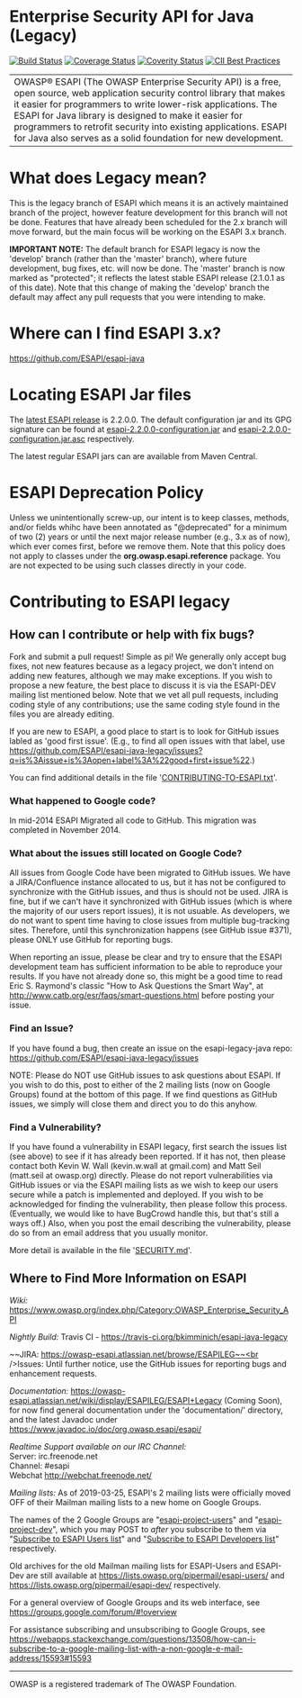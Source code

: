 Enterprise Security API for Java (Legacy)
=================

[![Build Status](https://travis-ci.org/bkimminich/esapi-java-legacy.svg?branch=master)](https://travis-ci.org/bkimminich/esapi-java-legacy)
[![Coverage Status](https://coveralls.io/repos/github/bkimminich/esapi-java-legacy/badge.svg?branch=develop)](https://coveralls.io/github/bkimminich/esapi-java-legacy?branch=develop)
[![Coverity Status](https://scan.coverity.com/projects/8517/badge.svg)](https://scan.coverity.com/projects/bkimminich-esapi-java-legacy)
[![CII Best Practices](https://bestpractices.coreinfrastructure.org/projects/137/badge)](https://bestpractices.coreinfrastructure.org/projects/137)

<table border=0>
<tr>
<td>
OWASP® ESAPI (The OWASP Enterprise Security API) is a free, open source, web application security control library that makes it easier for programmers to write lower-risk applications. The ESAPI for Java library is designed to make it easier for programmers to retrofit security into existing applications. ESAPI for Java also serves as a solid foundation for new development.
</td>
</tr>
</table>

# What does Legacy mean?
<p>This is the legacy branch of ESAPI which means it is an actively maintained branch of the project, however feature development for this branch will not be done. Features that have already been scheduled for the 2.x branch will move forward, but the main focus will be working on the ESAPI 3.x branch. 

<b>IMPORTANT NOTE:</b>
The default branch for ESAPI legacy is now the 'develop' branch (rather than the 'master' branch), where future development, bug fixes, etc. will now be done. The 'master' branch is now marked as "protected"; it reflects the latest stable ESAPI release (2.1.0.1 as of this date). Note that this change of making the 'develop' branch the default may affect any pull requests that you were intending to make.

# Where can I find ESAPI 3.x?
https://github.com/ESAPI/esapi-java

# Locating ESAPI Jar files
The [latest ESAPI release](https://github.com/ESAPI/esapi-java-legacy/releases/latest) is 2.2.0.0. The default configuration jar and its GPG signature can be found at [esapi-2.2.0.0-configuration.jar](https://github.com/ESAPI/esapi-java-legacy/releases/download/esapi-2.2.0.0/esapi-2.2.0.0-configuration.jar) and [esapi-2.2.0.0-configuration.jar.asc](https://github.com/ESAPI/esapi-java-legacy/releases/download/esapi-2.2.0.0/esapi-2.2.0.0-configuration.jar.asc) respectively.

The latest regular ESAPI jars can are available from Maven Central.


# ESAPI Deprecation Policy
Unless we unintentionally screw-up, our intent is to keep classes, methods, and/or fields whihc have been annotated as "@deprecated" for a minimum of two (2) years or until the next major release number (e.g., 3.x as of now), which ever comes first, before we remove them.
Note that this policy does not apply to classes under the **org.owasp.esapi.reference** package. You are not expected to be using such classes directly in your code.

# Contributing to ESAPI legacy
## How can I contribute or help with fix bugs?
Fork and submit a pull request! Simple as pi! We generally only accept bug fixes, not new features because as a legacy project, we don't intend on adding new features, although we may make exceptions. If you wish to propose a new feature, the best place to discuss it is via the ESAPI-DEV mailing list mentioned below. Note that we vet all pull requests, including coding style of any contributions; use the same coding style found in the files you are already editing.

If you are new to ESAPI, a good place to start is to look for GitHub issues labled as 'good first issue'. (E.g., to find all open issues with that label, use https://github.com/ESAPI/esapi-java-legacy/issues?q=is%3Aissue+is%3Aopen+label%3A%22good+first+issue%22.)

You can find additional details in the file '[CONTRIBUTING-TO-ESAPI.txt](https://raw.githubusercontent.com/ESAPI/esapi-java-legacy/develop/CONTRIBUTING-TO-ESAPI.txt)'.

### What happened to Google code?
In mid-2014 ESAPI Migrated all code to GitHub. This migration was completed in November 2014.

### What about the issues still located on Google Code?
All issues from Google Code have been migrated to GitHub issues. We have a JIRA/Confluence instance allocated to us, but it has not be configured to synchronize with the GitHub issues, and thus is should not be used. JIRA is fine, but if we can't have it synchronized with GitHub issues (which is where the majority of our users report issues), it is not usuable. As developers, we do not want to spent time having to close issues from multiple bug-tracking sites. Therefore, until this synchronization happens (see GitHub issue #371), please ONLY use GitHub for reporting bugs.

When reporting an issue, please be clear and try to ensure that the ESAPI development team has sufficient information to be able to reproduce your results. If you have not already done so, this might be a good time to read Eric S. Raymond's classic "How to Ask Questions the Smart Way", at http://www.catb.org/esr/faqs/smart-questions.html before posting your issue.

### Find an Issue?
If you have found a bug, then create an issue on the esapi-legacy-java repo: https://github.com/ESAPI/esapi-java-legacy/issues

NOTE: Please do NOT use GitHub issues to ask questions about ESAPI. If you wish to do this, post to either of the 2 mailing lists (now on Google Groups) found at the bottom of this page. If we find questions as GitHub issues, we simply will close them and direct you to do this anyhow.

### Find a Vulnerability?
If you have found a vulnerability in ESAPI legacy, first search the issues list (see above) to see if it has already been reported. If it has not, then please contact both Kevin W. Wall (kevin.w.wall at gmail.com) and Matt Seil (matt.seil at owasp.org) directly. Please do not report vulnerabilities via GitHub issues or via the ESAPI mailing lists as we wish to keep our users secure while a patch is implemented and deployed. If you wish to be acknowledged for finding the vulnerability, then please follow this process. (Eventually, we would like to have BugCrowd handle this, but that's still a ways off.) Also, when you post the email describing the vulnerability, please do so from an email address that you usually monitor.

More detail is available in the file '[SECURITY.md](https://raw.githubusercontent.com/ESAPI/esapi-java-legacy/develop/SECURITY.md)'.

## Where to Find More Information on ESAPI

*Wiki:* https://www.owasp.org/index.php/Category:OWASP_Enterprise_Security_API

*Nightly Build:* Travis CI - https://travis-ci.org/bkimminich/esapi-java-legacy

~~JIRA: https://owasp-esapi.atlassian.net/browse/ESAPILEG~~<br />Issues: Until further notice, use the GitHub issues for reporting bugs and enhancement requests.


*Documentation:* https://owasp-esapi.atlassian.net/wiki/display/ESAPILEG/ESAPI+Legacy (Coming Soon), for now find general documentation under the 'documentation/' directory, and the latest Javadoc under https://www.javadoc.io/doc/org.owasp.esapi/esapi/

*Realtime Support available on our IRC Channel:*<br/>
Server: irc.freenode.net<br/>
Channel: #esapi<br/>
Webchat http://webchat.freenode.net/

*Mailing lists:*
As of 2019-03-25, ESAPI's 2 mailing lists were officially moved OFF of their Mailman mailing lists to a new home on Google Groups.

The names of the 2 Google Groups are "[esapi-project-users](mailto:esapi-project-users@owasp.org)" and "[esapi-project-dev](mailto:esapi-project-dev@owasp.org)", which you may POST to _after_ you subscribe to them via "[Subscribe to ESAPI Users list](https://groups.google.com/a/owasp.org/forum/#!forum/esapi-project-users/join)" and "[Subscribe to ESAPI Developers list](https://groups.google.com/a/owasp.org/forum/#!forum/esapi-project-dev/join)" respectively.

Old archives for the old Mailman mailing lists for ESAPI-Users and ESAPI-Dev are still available at https://lists.owasp.org/pipermail/esapi-users/ and https://lists.owasp.org/pipermail/esapi-dev/ respectively.

For a general overview of Google Groups and its web interface, see https://groups.google.com/forum/#!overview

For assistance subscribing and unsubscribing to Google Groups, see https://webapps.stackexchange.com/questions/13508/how-can-i-subscribe-to-a-google-mailing-list-with-a-non-google-e-mail-address/15593#15593

----------
OWASP is a registered trademark of The OWASP Foundation.
